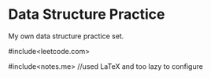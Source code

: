 # Data Structure Practice

My own data structure practice set.

#include<leetcode.com>

#include<notes.me>     //used LaTeX and too lazy to configure
